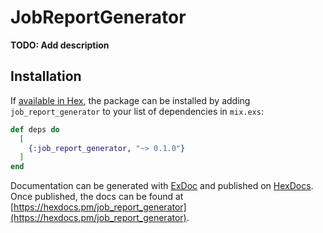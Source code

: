 # JobReportGenerator

**TODO: Add description**

## Installation

If [available in Hex](https://hex.pm/docs/publish), the package can be installed
by adding `job_report_generator` to your list of dependencies in `mix.exs`:

```elixir
def deps do
  [
    {:job_report_generator, "~> 0.1.0"}
  ]
end
```

Documentation can be generated with [ExDoc](https://github.com/elixir-lang/ex_doc)
and published on [HexDocs](https://hexdocs.pm). Once published, the docs can
be found at [https://hexdocs.pm/job_report_generator](https://hexdocs.pm/job_report_generator).

